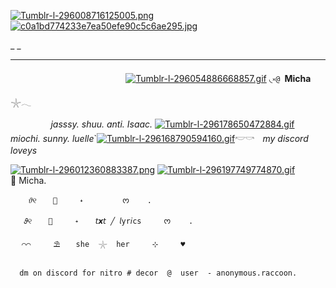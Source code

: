 [![Tumblr-l-296008716125005.png](https://i.postimg.cc/Bnf1rxqB/Tumblr-l-296008716125005.png)](https://postimg.cc/0bZQmKKz)[![c0a1bd774233e7ea50efe90c5c6ae295.jpg](https://i.postimg.cc/RCb5FRyn/c0a1bd774233e7ea50efe90c5c6ae295.jpg)](https://postimg.cc/V5MHZjYY)

_ _              

** **
ㅤㅤㅤㅤㅤㅤㅤㅤㅤㅤㅤㅤㅤㅤ [![Tumblr-l-296054886668857.gif](https://i.postimg.cc/Pf2Hshdj/Tumblr-l-296054886668857.gif)](https://postimg.cc/XXGmdRZH)         ◟༝`@ `__Micha__ 𓇼𓂃
 
 ㅤㅤㅤㅤㅤ*jasssy. shuu. anti. Isaac.*  [![Tumblr-l-296178650472884.gif](https://i.postimg.cc/6Qg0G8rj/Tumblr-l-296178650472884.gif)](https://postimg.cc/cK7Yp45w) *miochi. sunny. luelle*`[![Tumblr-l-296168790594160.gif](https://i.postimg.cc/FKMyH2mY/Tumblr-l-296168790594160.gif)](https://postimg.cc/DWcJCpSh)𓎢𓎡ㅤ*my discord loveys*

[![Tumblr-l-296012360883387.png](https://i.postimg.cc/jqXMMStx/Tumblr-l-296012360883387.png)](https://postimg.cc/c6v7HZv2)
[![Tumblr-l-296197749774870.gif](https://i.postimg.cc/Y95ZHpbd/Tumblr-l-296197749774870.gif)](https://postimg.cc/dk94RKMC)‍      
          🌺    Micha.     

        𝜗୧⠀⠀⠀🌊⠀⠀⠀⠀˖　       ᰔ    .

       𝜗୧⠀⠀⠀🌊⠀⠀⠀⠀˖　  𝘵𝙭𝘵 ╱ 𝘭yr𝘪cs     ᰔ    .

     ㅤ⌒⌒     ⛱️ㅤ  she  𓇼  her     ⊹     ♥︎

    
      dm on discord for nitro # decor  @  user  - anonymous.raccoon.    
    
